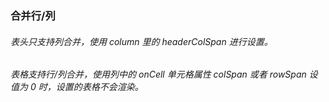 ### 合并行/列

###### 表头只支持列合并，使用 column 里的 headerColSpan 进行设置。

###### 表格支持行/列合并，使用列中的 onCell 单元格属性 colSpan 或者 rowSpan 设值为 0 时，设置的表格不会渲染。

<code src='./Merge.tsx'></code>
